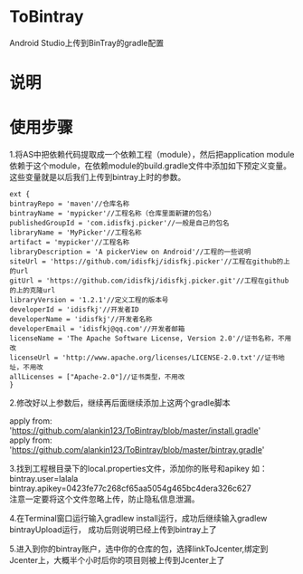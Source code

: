 # ToBintray #

Android Studio上传到BinTray的gradle配置

# 说明 #

# 使用步骤 #
1.将AS中把依赖代码提取成一个依赖工程（module），然后把application module依赖于这个module，在依赖module的build.gradle文件中添加如下预定义变量。这些变量就是以后我们上传到bintray上时的参数。
 
    ext {
    bintrayRepo = 'maven'//仓库名称
    bintrayName = 'mypicker'//工程名称（仓库里面新建的包名）
    publishedGroupId = 'com.idisfkj.picker'//一般是自己的包名
    libraryName = 'MyPicker'//工程名称
    artifact = 'mypicker'//工程名称
    libraryDescription = 'A pickerView on Android'//工程的一些说明
    siteUrl = 'https://github.com/idisfkj/idisfkj.picker'//工程在github的上的url
    gitUrl = 'https://github.com/idisfkj/idisfkj.picker.git'//工程在github的上的克隆url
    libraryVersion = '1.2.1'//定义工程的版本号
    developerId = 'idisfkj'//开发者ID
    developerName = 'idisfkj'//开发者名称
    developerEmail = 'idisfkj@qq.com'//开发者邮箱
    licenseName = 'The Apache Software License, Version 2.0'//证书名称，不用改
    licenseUrl = 'http://www.apache.org/licenses/LICENSE-2.0.txt'//证书地址，不用改
    allLicenses = ["Apache-2.0"]//证书类型，不用改
    }

2.修改好以上参数后，继续再后面继续添加上这两个gradle脚本

apply from: 'https://github.com/alankin123/ToBintray/blob/master/install.gradle'  
apply from: 'https://github.com/alankin123/ToBintray/blob/master/bintray.gradle'

3.找到工程根目录下的local.properties文件，添加你的账号和apikey
如：  
bintray.user=lalala   
bintray.apikey=0423fe77c268cf65aa5054g465bc4dera326c627  
注意一定要将这个文件忽略上传，防止隐私信息泄漏。

4.在Terminal窗口运行输入gradlew install运行，成功后继续输入gradlew bintrayUpload运行，
成功后则说明已经上传到bintray上了

5.进入到你的bintray账户，选中你的仓库的包，选择linkToJcenter,绑定到Jcenter上，大概半个小时后你的项目则被上传到Jcenter上了

